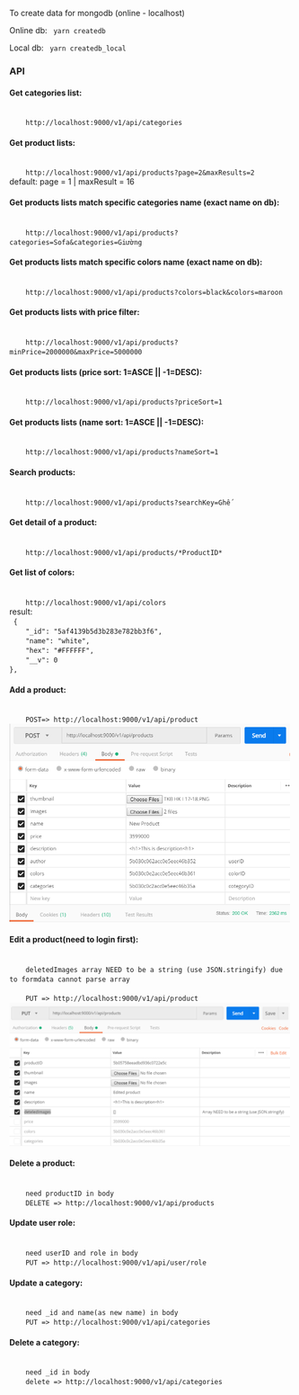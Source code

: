 To create data for mongodb (online - localhost)

Online db:
<code>
    yarn createdb
</code>

Local db:
<code>
    yarn createdb_local
</code>

<h3>API</h3>

<h4> Get categories list: </h4>
<code>
    http://localhost:9000/v1/api/categories
</code>


<h4> Get product lists: </h4>
<code>
    http://localhost:9000/v1/api/products?page=2&maxResults=2
</code>
default: page = 1 | maxResult = 16

<h4> Get products lists match specific categories name (exact name on db): </h4>
<code>
    http://localhost:9000/v1/api/products?categories=Sofa&categories=Giường
</code>

<h4> Get products lists match specific colors name (exact name on db): </h4>
<code>
    http://localhost:9000/v1/api/products?colors=black&colors=maroon
</code>

<h4> Get products lists with price filter: </h4>
<code>
    http://localhost:9000/v1/api/products?minPrice=2000000&maxPrice=5000000
</code>

<h4> Get products lists (price sort: 1=ASCE || -1=DESC): </h4>
<code>
    http://localhost:9000/v1/api/products?priceSort=1
</code>

<h4> Get products lists (name sort: 1=ASCE || -1=DESC): </h4>
<code>
    http://localhost:9000/v1/api/products?nameSort=1
</code>

<h4> Search products: </h4>
<code>
    http://localhost:9000/v1/api/products?searchKey=Ghế
</code>

<h4> Get detail of a product: </h4>
<code>
    http://localhost:9000/v1/api/products/*ProductID*
</code>

<h4> Get list of colors: </h4>
<code>
    http://localhost:9000/v1/api/colors
</code>
result:
<code>
 {
    "_id": "5af4139b5d3b283e782bb3f6",
    "name": "white",
    "hex": "#FFFFFF",
    "__v": 0
},
</code>

<h4> Add a product: </h4>
<code>
    POST=> http://localhost:9000/v1/api/product
</code>
<img src="mdResources/addProduct.PNG" width="500"></img>


<h4> Edit a product(need to login first): </h4>
<code>
    deletedImages array NEED to be a string (use JSON.stringify) due to formdata cannot parse array</br>
    PUT => http://localhost:9000/v1/api/product
</code>
<img src="mdResources/editProduct.PNG" width="500"></img>

<h4> Delete a product: </h4>
<code>
    need productID in body
    DELETE => http://localhost:9000/v1/api/products
</code>

<h4>Update user role: </h4>
<code>
    need userID and role in body
    PUT => http://localhost:9000/v1/api/user/role
</code>

<h4>Update a category: </h4>
<code>
    need _id and name(as new name) in body
    PUT => http://localhost:9000/v1/api/categories
</code>

<h4>Delete a category: </h4>
<code>
    need _id in body
    delete => http://localhost:9000/v1/api/categories
</code>
